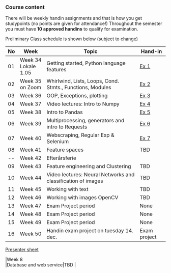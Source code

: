 ### Course content

There will be weekly handin assignments and that is how you get studypoints (no points are given for attendance!)
Throughout the semester you must have **10 approved handins** to qualify for examination.

Preliminary Class schedule is shown below (subject to change)

|No|Week|Topic|Hand-in|
|--|--|--|--|
|01|Week 34<br/>Lokale  1.05 |Getting started, Python language features|[Ex 1](notebooks/01-Exercise.ipynb)|
|02|Week 35<br/>on Zoom|Whirlwind, Lists, Loops, Cond. Stmts., Functions, Modules|[Ex 2](notebooks/02-Exercise.ipynb)|
|03|Week 36<br/>|OOP, Exceptions, plotting|[Ex 3](notebooks/03-Exercise.ipynb)|
|04|Week 37<br/>|Video lectures: Intro to Numpy|[Ex 4](notebooks/04-Exercise.ipynb)|
|05|Week 38<br/>|Intro to Pandas|[Ex 5](notebooks/05-Exercise.ipynb)|
|06|Week 39<br/>|Multiprocessing, generators and intro to Requests|[Ex 6](notebooks/06-Exercise.ipynb)|
|07|Week 40<br/>|Webscraping, Regular Exp & Selenium|[Ex 7](https://docs.google.com/document/d/1ojSiBWwLo4-Rc7763vx6aVEYdNluATOMja9qqk4dodU/edit?usp=sharing)|
|08|Week 41<br/>|Feature spaces|TBD [](notebooks/Ugeopgave-10.ipynb)|
|--|Week 42<br/>|Efterårsferie|
|09|Week 43<br/>|Feature engineering and Clustering|TBD|
|10|Week 44<br/>|Video lectures: Neural Networks and classification of images|TBD|
|11|Week 45<br/>|Working with text|TBD[](notebooks/12-2-Exercise-handwritten-numbers.ipynb) [](notebooks/12-3-Exercise-Perceptrons.ipynb)|
|12|Week 46<br/>|Working with images OpenCV|TBD|
|13|Week 47<br/>|Exam Project period|None|
|14|Week 48<br/>|Exam Project period|None|
|15|Week 49<br/>|Exam Project period|None|
|16|Week 50<br/>|Handin exam project on tuesday 14. dec.|Exam project|  

[Presenter sheet](https://docs.google.com/spreadsheets/d/15X_gjX7NqGGBka8AZEJvY5G92xsScTm0NkHKx-auqbY/edit?usp=sharing)

|Week 8<br/>|Database and web service|TBD [](https://docs.google.com/spreadsheets/d/10HYM2KRqslBTQjkcz8B0ooz4TnnXd4n5xxFsSl9saZQ/edit#gid=0)|


